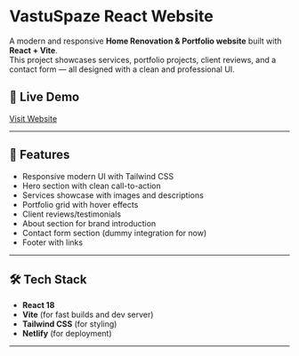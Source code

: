 # VastuSpaze React Website

A modern and responsive **Home Renovation & Portfolio website** built with **React + Vite**.  
This project showcases services, portfolio projects, client reviews, and a contact form — all designed with a clean and professional UI.

## 🚀 Live Demo

[Visit Website](https://vastuspaze-react.netlify.app/)

---

## 📌 Features

- Responsive modern UI with Tailwind CSS
- Hero section with clean call-to-action
- Services showcase with images and descriptions
- Portfolio grid with hover effects
- Client reviews/testimonials
- About section for brand introduction
- Contact form section (dummy integration for now)
- Footer with links

---

## 🛠️ Tech Stack

- **React 18**
- **Vite** (for fast builds and dev server)
- **Tailwind CSS** (for styling)
- **Netlify** (for deployment)

---
